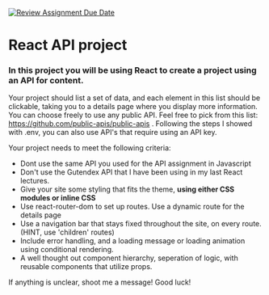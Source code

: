 [![Review Assignment Due Date](https://classroom.github.com/assets/deadline-readme-button-22041afd0340ce965d47ae6ef1cefeee28c7c493a6346c4f15d667ab976d596c.svg)](https://classroom.github.com/a/nEc54K2B)
# React API project

### In this project you will be using React to create a project using an API for content.

Your project should list a set of data, and each element in this list should be clickable, taking you to a details page where you display more information. You can choose freely to use any public API. Feel free to pick from this list: https://github.com/public-apis/public-apis . Following the steps I showed with .env, you can also use API's that require using an API key.

Your project needs to meet the following criteria:

- Dont use the same API you used for the API assignment in Javascript
- Don't use the Gutendex API that I have been using in my last React lectures.
- Give your site some styling that fits the theme, **using either CSS modules or inline CSS**
- Use react-router-dom to set up routes. Use a dynamic route for the details page
- Use a navigation bar that stays fixed throughout the site, on every route. (HINT, use 'children' routes)
- Include error handling, and a loading message or loading animation using conditional rendering.
- A well thought out component hierarchy, seperation of logic, with reusable components that utilize props.

If anything is unclear, shoot me a message! Good luck!
